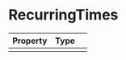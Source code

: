 # RecurringTimes

| Property   |      Type      |   |
|:----------|:-------------|:------|
|   |   |   |
